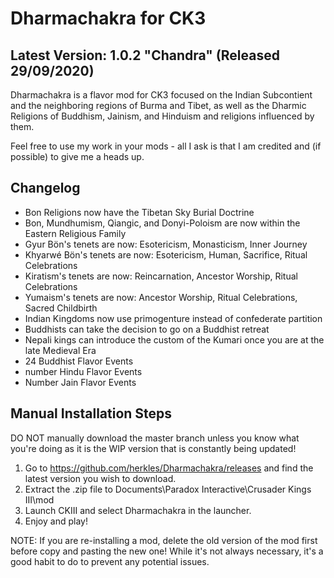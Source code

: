 # Dharmachakra for CK3

## Latest Version: 1.0.2 "Chandra" (Released 29/09/2020)

Dharmachakra is a flavor mod for CK3 focused on the Indian Subcontient and the neighboring regions of Burma and Tibet, as well as the Dharmic Religions of Buddhism, Jainism, and Hinduism and religions influenced by them.

Feel free to use my work in your mods - all I ask is that I am credited and (if possible) to give me a heads up.

## Changelog

- Bon Religions now have the Tibetan Sky Burial Doctrine
- Bon, Mundhumism, Qiangic, and Donyi-Poloism are now within the Eastern Religious Family
- Gyur Bön's tenets are now: Esotericism, Monasticism, Inner Journey
- Khyarwé Bön's tenets are now: Esotericism, Human, Sacrifice, Ritual Celebrations
- Kiratism's tenets are now: Reincarnation, Ancestor Worship, Ritual Celebrations
- Yumaism's tenets are now: Ancestor Worship, Ritual Celebrations, Sacred Childbirth
- Indian Kingdoms now use primogenture instead of confederate partition
- Buddhists can take the decision to go on a Buddhist retreat
- Nepali kings can introduce the custom of the Kumari once you are at the late Medieval Era
- 24 Buddhist Flavor Events
- number Hindu Flavor Events
- Number Jain Flavor Events

## Manual Installation Steps

DO NOT manually download the master branch unless you know what you're doing as it is the WIP version that is constantly being updated!

1. Go to <https://github.com/herkles/Dharmachakra/releases> and find the latest version you wish to download.
2. Extract the .zip file to Documents\Paradox Interactive\Crusader Kings III\mod
3. Launch CKIII and select Dharmachakra in the launcher.
4. Enjoy and play!

NOTE: If you are re-installing a mod, delete the old version of the mod first before copy and pasting the new one! While it's not always necessary, it's a good habit to do to prevent any potential issues.

